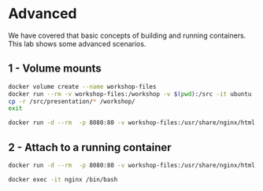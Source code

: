 # Advanced
We have covered that basic concepts of building and running containers. This lab shows some advanced scenarios.

## 1 - Volume mounts
~~~sh
docker volume create --name workshop-files
docker run --rm -v workshop-files:/workshop -v $(pwd):/src -it ubuntu
cp -r /src/presentation/* /workshop/
exit
~~~

~~~sh
docker run -d --rm  -p 8080:80 -v workshop-files:/usr/share/nginx/html nginx
~~~

## 2 - Attach to a running container

~~~sh
docker run -d --rm  -p 8080:80 -v workshop-files:/usr/share/nginx/html --name nginx nginx
~~~

~~~sh
docker exec -it nginx /bin/bash
~~~
